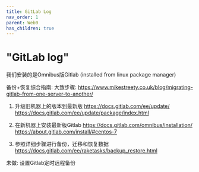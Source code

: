 ```yaml
---
title: GitLab Log
nav_order: 1
parent: Web0
has_children: true
---
```



# "GitLab log"

我们安装的是Omnibus版Gitlab (installed from linux package manager)

备份+恢复综合指南:
大致步骤: https://www.mikestreety.co.uk/blog/migrating-gitlab-from-one-server-to-another/

1. 升级旧机器上的版本到最新版
https://docs.gitlab.com/ee/update/
https://docs.gitlab.com/ee/update/package/index.html

2. 在新机器上安装最新版Gitlab
https://docs.gitlab.com/omnibus/installation/
https://about.gitlab.com/install/#centos-7


3. 参照详细步骤进行备份，迁移和恢复数据
https://docs.gitlab.com/ee/raketasks/backup_restore.html



未做: 设置Gitlab定时远程备份

